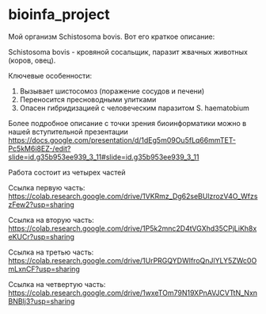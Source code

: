 # bioinfa_project

Мой организм Schistosoma bovis. Вот его краткое описание:

Schistosoma bovis - кровяной сосальщик, паразит жвачных животных (коров, овец).

Ключевые особенности:

1) Вызывает шистосомоз (поражение сосудов и печени)
2) Переносится пресноводными улитками
3) Опасен гибридизацией с человеческим паразитом S. haematobium


Более подробное описание с точки зрения биоинформатики можно в нашей вступительной презентации
https://docs.google.com/presentation/d/1dEg5m09Ou5fLq66mmTET-Pc5kM6i8EZ-/edit?slide=id.g35b953ee939_3_11#slide=id.g35b953ee939_3_11


Работа состоит из четырех частей

Ссылка первую часть:
https://colab.research.google.com/drive/1VKRmz_Dg62seBUlzrozV4O_WfzszFew2?usp=sharing

Ссылка на вторую часть:
https://colab.research.google.com/drive/1P5k2mnc2D4tVGXhd35CPjLiKh8xeKUCr?usp=sharing

Ссылка на третью часть:
https://colab.research.google.com/drive/1UrPRGQYDWIfroQnJlYLY5ZWc0OmLxnCF?usp=sharing

Ссылка на четвертую часть:
https://colab.research.google.com/drive/1wxeTOm79N19XPnAVJCVTtN_NxnBNBlj3?usp=sharing
